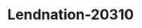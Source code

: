 ---
f_zip-code: 67401
f_state-code: KS
title: Lendnation-20310
f_phone: 785-404-6353
f_city-only: Salina
f_address: 2146 Planet Ave Salina
f_location-unique-id: '20310'
slug: lendnation-20310
updated-on: '2024-05-30T13:46:58.046Z'
created-on: '2024-05-30T13:36:59.803Z'
published-on: '2024-05-30T13:54:32.469Z'
f_city-state: cms/city/salina-ks.md
f_company: cms/company/lendnation.md
f_state: cms/state/kansas.md
layout: '[payday-loan].html'
tags: payday-loan
---